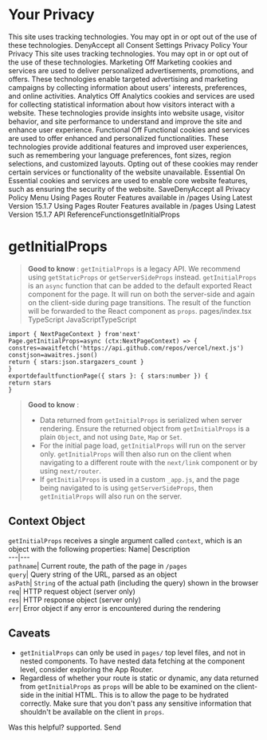# Your Privacy
This site uses tracking technologies. You may opt in or opt out of the use of these technologies.
DenyAccept all
Consent Settings
Privacy Policy
Your Privacy
This site uses tracking technologies. You may opt in or opt out of the use of these technologies.
Marketing
Off
Marketing cookies and services are used to deliver personalized advertisements, promotions, and offers. These technologies enable targeted advertising and marketing campaigns by collecting information about users' interests, preferences, and online activities. 
Analytics
Off
Analytics cookies and services are used for collecting statistical information about how visitors interact with a website. These technologies provide insights into website usage, visitor behavior, and site performance to understand and improve the site and enhance user experience.
Functional
Off
Functional cookies and services are used to offer enhanced and personalized functionalities. These technologies provide additional features and improved user experiences, such as remembering your language preferences, font sizes, region selections, and customized layouts. Opting out of these cookies may render certain services or functionality of the website unavailable.
Essential
On
Essential cookies and services are used to enable core website features, such as ensuring the security of the website. 
SaveDenyAccept all
Privacy Policy
Menu
Using Pages Router
Features available in /pages
Using Latest Version
15.1.7
Using Pages Router
Features available in /pages
Using Latest Version
15.1.7
API ReferenceFunctionsgetInitialProps
# getInitialProps
> **Good to know** : `getInitialProps` is a legacy API. We recommend using `getStaticProps` or `getServerSideProps` instead.
`getInitialProps` is an `async` function that can be added to the default exported React component for the page. It will run on both the server-side and again on the client-side during page transitions. The result of the function will be forwarded to the React component as `props`.
pages/index.tsx
TypeScript
JavaScriptTypeScript
```
import { NextPageContext } from'next'
Page.getInitialProps=async (ctx:NextPageContext) => {
constres=awaitfetch('https://api.github.com/repos/vercel/next.js')
constjson=awaitres.json()
return { stars:json.stargazers_count }
}
exportdefaultfunctionPage({ stars }: { stars:number }) {
return stars
}
```

> **Good to know** :
>   * Data returned from `getInitialProps` is serialized when server rendering. Ensure the returned object from `getInitialProps` is a plain `Object`, and not using `Date`, `Map` or `Set`.
>   * For the initial page load, `getInitialProps` will run on the server only. `getInitialProps` will then also run on the client when navigating to a different route with the `next/link` component or by using `next/router`.
>   * If `getInitialProps` is used in a custom `_app.js`, and the page being navigated to is using `getServerSideProps`, then `getInitialProps` will also run on the server.
> 

## Context Object
`getInitialProps` receives a single argument called `context`, which is an object with the following properties:
Name| Description  
---|---  
`pathname`| Current route, the path of the page in `/pages`  
`query`| Query string of the URL, parsed as an object  
`asPath`| `String` of the actual path (including the query) shown in the browser  
`req`| HTTP request object (server only)  
`res`| HTTP response object (server only)  
`err`| Error object if any error is encountered during the rendering  
## Caveats
  * `getInitialProps` can only be used in `pages/` top level files, and not in nested components. To have nested data fetching at the component level, consider exploring the App Router.
  * Regardless of whether your route is static or dynamic, any data returned from `getInitialProps` as `props` will be able to be examined on the client-side in the initial HTML. This is to allow the page to be hydrated correctly. Make sure that you don't pass any sensitive information that shouldn't be available on the client in `props`.


Was this helpful?
supported.
Send
